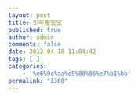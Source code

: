 ```yaml
---
layout: post
title: 少年蚕宝宝
published: true
author: admin
comments: false
date: 2012-04-18 11:04:42
tags: [ ]
categories:
    - '%e6%9c%aa%e5%88%86%e7%b1%bb'
permalink: "1368"
---
```

